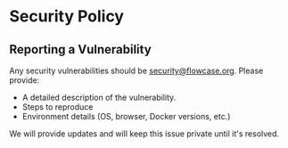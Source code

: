 # Security Policy

## Reporting a Vulnerability

Any security vulnerabilities should be security@flowcase.org.
Please provide:
- A detailed description of the vulnerability.
- Steps to reproduce
- Environment details (OS, browser, Docker versions, etc.)

We will provide updates and will keep this issue private until it's resolved.
